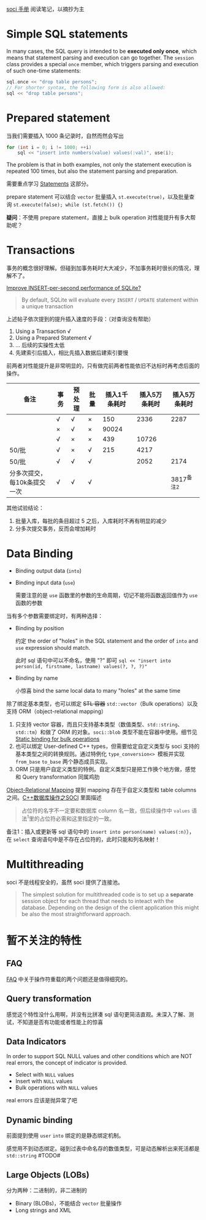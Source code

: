  
[soci 手册](http://soci.sourceforge.net/doc/master/) 阅读笔记，以摘抄为主

# Simple SQL statements

In many cases, the SQL query is intended to be **executed only once**, which means that statement parsing and execution can go together. The `session` class provides a special `once` member, which triggers parsing and execution of such one-time statements:

```cpp
sql.once << "drop table persons";
// For shorter syntax, the following form is also allowed:
sql << "drop table persons";
```

# Prepared statement

当我们需要插入 1000 条记录时，自然而然会写出

```cpp
for (int i = 0; i != 1000; ++i)
    sql << "insert into numbers(value) values(:val)", use(i);
```

The problem is that in both examples, not only the statement execution is repeated 100 times, but also the statement parsing and preparation.

需要重点学习 [Statements][4] 这部分。

prepare statement 可以结合 `vector` 批量插入 `st.execute(true)`，以及批量查询 `st.execute(false); while (st.fetch()) {}`

**疑问**：不使用 prepare statement，直接上 bulk operation 对性能提升有多大帮助呢？ 

# Transactions

事务的概念很好理解。但碰到加事务耗时大大减少，不加事务耗时很长的情况，理解不了。

[Improve INSERT-per-second performance of SQLite?][5]

> By default, SQLite will evaluate every `INSERT` / `UPDATE` statement within a unique transaction

上述帖子依次提到的提升插入速度的手段：（对查询没有帮助）
1. Using a Transaction √
2. Using a Prepared Statement √
3. ... 后续的实操性太低
4. 先建索引后插入，相比先插入数据后建索引要慢

前两者对性能提升是非常明显的，只有做完前两者性能依旧不达标时再考虑后面的操作。

|备注  |事务	|预处理	|批量	|插入1千条耗时 |插入5万条耗时  |插入5万条耗时|
|-----|-----|-------|-------|-----------|-----------|--------|
|	  |√	|√	    |×	    |150	    |2336	    |2287
|	  |×	|√	    |×	    |90024	    |	    |
|	  |√	|×	    |×	    |439	    |10726	    |
|50/批 |	√	|×	    |√	    |215	    |4217	    |
|50/批 |	√	|√	    |√	    |	    |2052	    |2174
|分多次提交，每10k条提交一次	  |√	|√	    |√	    |	    |	    |3817<sup>备注2<sup>

其他试验结论：
1. 批量入库，每批的条目超过 5 之后，入库耗时不再有明显的减少
2. 分多次提交事务，反而会增加耗时

# Data Binding

- Binding output data (`into`)
- Binding input data (`use`)

	需要注意的是 `use` 函数里的参数的生命周期，切记不能将函数返回值作为 `use` 函数的参数

当有多个参数需要绑定时，有两种选择：
- Binding by position

	约定 the order of "holes" in the SQL statement and the order of `into` and `use` expression should match.

	此时 sql 语句中可以不命名，使用 "?" 即可 `sql << "insert into person(id, firstname, lastname) values(?, ?, ?)"`
- Binding by name

	小惊喜 bind the same local data to many "holes" at the same time

除了绑定基本类型，也可以绑定 ~~STL 容器~~ `std::vector`（Bulk operations）以及支持 ORM（object-relational mapping）

1. 只支持 vector 容器，而且只支持基本类型（数值类型、`std::string`、`std::tm`）和做了 ORM 的对象。`soci::blob` 类型不能在容器中使用。细节见 [Static binding for bulk operations][1]
2. 也可以绑定 User-defined C++ types，但需要给定自定义类型与 soci 支持的基本类型之间的转换规则。通过特例化 `type_conversion<> `模板并实现 `from_base` `to_base` 两个静态成员实现。
3. ORM 只是用户自定义类型的特例。自定义类型只是把工作换个地方做，感觉和 Query transformation 同属鸡肋

[Object-Relational Mapping][2] 提到 mapping 存在于自定义类型和 table columns 之间。[C++数据库操作之SOCI][3] 里面描述

> 占位符的名字不一定要和数据库 column 名一致，但后续操作中 `values` 语法<sup>1</sup>里的占位符必需和这里指定的一致。

备注1：插入或更新等 sql 语句中的 `insert into person(name) values(:n)`），在 `select` 查询语句中是不存在占位符的，此时只能和列名映射！ 

# Multithreading

soci 不是线程安全的，虽然 soci 提供了连接池。

> The simplest solution for multithreaded code is to set up a **separate** session object for each thread that needs to inteact with the database. Depending on the design of the client application this might be also the most straightforward approach.

# 暂不关注的特性

## FAQ

[FAQ](http://soci.sourceforge.net/doc/master/faq/) 中关于操作符重载的两个问题还是值得细究的。

## Query transformation

感觉这个特性没什么用啊，并没有比拼凑 sql 语句更简洁直观。未深入了解、测试，不知道是否有功能或者性能上的惊喜

## Data Indicators

In order to support SQL NULL values and other conditions which are NOT real errors, the concept of indicator is provided.

- Select with `NULL` values
- Insert with `NULL` values
- Bulk operations with `NULL` values

real errors 应该是抛异常了吧

## Dynamic binding

前面提到使用 `user` `into` 绑定的是静态绑定机制。

感觉用不到动态绑定。碰到过表中命名存的数值类型，可是动态解析出来死活都是 `std::string`  #TODO#

## Large Objects (LOBs)

分为两种：二进制的，非二进制的

- Binary (BLOBs)，不能结合 `vector` 批量操作
- Long strings and XML


[1]:http://soci.sourceforge.net/doc/master/types/#static-binding
[2]:http://soci.sourceforge.net/doc/master/types/#object-relational-mapping
[3]:https://blog.csdn.net/littlewhite1989/article/details/54691367
[4]:http://soci.sourceforge.net/doc/master/statements/
[5]:https://stackoverflow.com/questions/1711631/improve-insert-per-second-performance-of-sqlite
